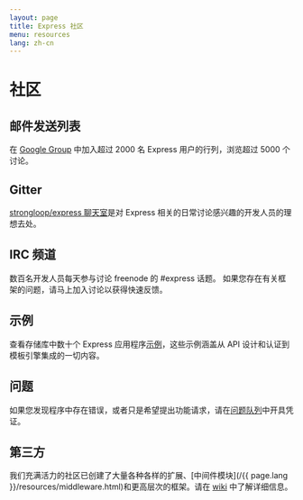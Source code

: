 ```yaml
---
layout: page
title: Express 社区
menu: resources
lang: zh-cn
---
```

<!---
 Copyright (c) 2016 StrongLoop, IBM, and Express Contributors
 License: MIT
-->

# 社区

## 邮件发送列表

在 [Google Group](https://groups.google.com/group/express-js) 中加入超过 2000 名 Express 用户的行列，浏览超过 5000 个讨论。

## Gitter

[strongloop/express 聊天室](https://gitter.im/strongloop/express)是对 Express 相关的日常讨论感兴趣的开发人员的理想去处。

## IRC 频道

数百名开发人员每天参与讨论 freenode 的 #express 话题。
如果您存在有关框架的问题，请马上加入讨论以获得快速反馈。

## 示例

查看存储库中数十个 Express 应用程序[示例](https://github.com/strongloop/express/tree/master/examples)，这些示例涵盖从 API 设计和认证到模板引擎集成的一切内容。

## 问题

如果您发现程序中存在错误，或者只是希望提出功能请求，请在[问题队列](https://github.com/strongloop/express/issues)中开具凭证。

## 第三方

我们充满活力的社区已创建了大量各种各样的扩展、[中间件模块](/{{ page.lang }}/resources/middleware.html)和更高层次的框架。请在 [wiki](https://github.com/strongloop/express/wiki) 中了解详细信息。

